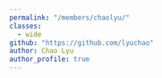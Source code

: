 ```yaml
---
permalink: "/members/chaolyu/"
classes:
  - wide
github: "https://github.com/lyuchao"
author: Chao Lyu
author_profile: true
---
```


